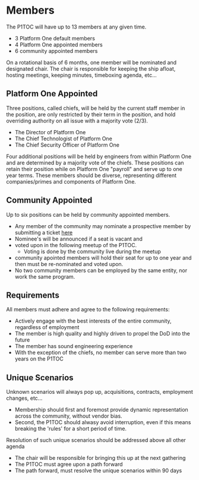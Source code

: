 # Members

The P1TOC will have up to 13 members at any given time. 
- 3 Platform One default members
- 4 Platform One appointed members
- 6 community appointed members

On a rotational basis of 6 months, one member will be nominated and designated chair. The chair is responsible for keeping the ship afloat, hosting meetings, keeping minutes, timeboxing agenda, etc...

## Platform One Appointed

Three positions, called chiefs, will be held by the current staff member in the position, are only restricted by their term in the position, and hold overriding authority on all issue with a majority vote (2/3).
- The Director of Platform One
- The Chief Technologist of Platform One
- The Chief Security Officer of Platform One 

Four additional positions will be held by engineers from within Platform One and are determined by a majority vote of the chiefs. These positions can retain their position while on Platform One "payroll" and serve up to one year terms. These members should be diverse, representing different companies/primes and components of Platform One.

## Community Appointed

Up to six positions can be held by community appointed members. 
- Any member of the community may nominate a prospective member by submitting a ticket [here](https://github.com/DoD-Platform-One/P1TOC/issues) 
- Nominee's will be announced if a seat is vacant and 
- voted upon in the following meetup of the P1TOC. 
  - Voting is done by the community live during the meetup
- community apointed members will hold their seat for up to one year and then must be re-nominated and voted upon.
- No two community members can be employed by the same entity, nor work the same program.


## Requirements

All members must adhere and agree to the following requirements:
- Actively engage with the best interests of the entire community, regardless of employment
- The member is high quality and highly driven to propel the DoD into the future
- The member has sound engineering experience
- With the exception of the chiefs, no member can serve more than two years on the P1TOC

## Unique Scenarios

Unknown scenarios will always pop up, acquisitions, contracts, employment changes, etc... 
- Membership should first and foremost provide dynamic representation across the community, without vendor bias.
- Second, the P1TOC should alwasy avoid interruption, even if this means breaking the 'rules' for a short period of time.

Resolution of such unique scenarios should be addressed above all other agenda
- The chair will be responsible for bringing this up at the next gathering
- The P1TOC must agree upon a path forward
- The path forward, must resolve the unique scenarios within 90 days
